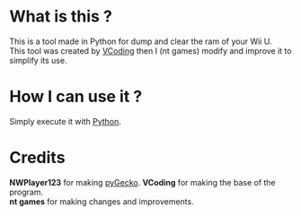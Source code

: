 # What is this ?
This is a tool made in Python for dump and clear the ram of your Wii U.   
This tool was created by [VCoding](https://github.com/vincent-coding) then I (nt games) modify and improve it to simplify its use.  
  
# How I can use it ?
Simply execute it with [Python](https://www.python.org/).

# Credits
**NWPlayer123** for making [pyGecko](https://github.com/wiiudev/pyGecko).
**VCoding** for making the base of the program.  
**nt games** for making changes and improvements.
